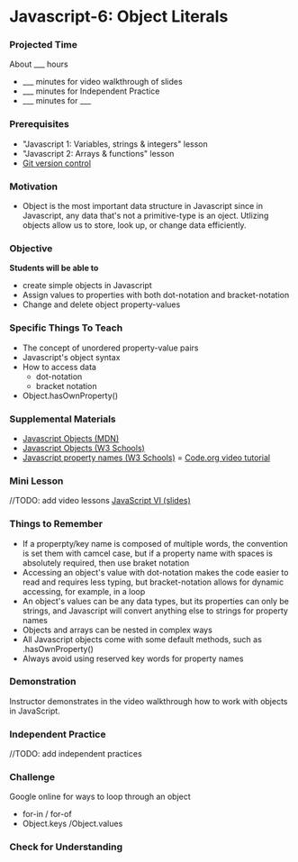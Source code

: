 # Javascript-6: Object Literals

### Projected Time
About ___ hours
- ___ minutes for video walkthrough of slides
- ___ minutes for Independent Practice
- ___ minutes for ___

### Prerequisites
- "Javascript 1: Variables, strings & integers" lesson
- "Javascript 2:  Arrays & functions" lesson
- [Git version control](version-control/git-version-control/git-version-control.md)

### Motivation
- Object is the most important data structure in Javascript since in Javascript, any data that's not a primitive-type is an oject.  Utlizing objects allow us to store, look up, or change data efficiently.     

### Objective
**Students will be able to**
- create simple objects in Javascript
- Assign values to properties with both dot-notation and bracket-notation
- Change and delete object property-values

### Specific Things To Teach
- The concept of unordered property-value pairs
- Javascript's object syntax
- How to access data 
	- dot-notation 
	- bracket notation
- Object.hasOwnProperty()

### Supplemental Materials
- [Javascript Objects (MDN)](https://developer.mozilla.org/en-US/docs/Web/JavaScript/Reference/Global_Objects/Object)
- [Javascript Objects (W3 Schools)](https://www.w3schools.com/js/js_objects.asp)
- [Javascript property names (W3 Schools)](https://www.w3schools.com/js/js_properties.asp)
= [Code.org video tutorial](https://www.youtube.com/watch?v=ZunUF_WGMb4)

### Mini Lesson
//TODO: add video lessons
[JavaScript VI (slides)](https://docs.google.com/presentation/d/1N2eDw84BqmcqvNDjtQfNEF_7PO91z-IHTR44QXt3-oI/edit#slide=id.p)

### Things to Remember
- If a properpty/key name is composed of multiple words, the convention is set them with camcel case, but if a property name with spaces is absolutely required, then use braket notation
- Accessing an object's value with dot-notation makes the code easier to read and requires less typing, but bracket-notation allows for dynamic accessing, for example, in a loop
- An object's values can be any data types, but its properties can only be strings, and Javascript will convert anything else to strings for property names
- Objects and arrays can be nested in complex ways
- All Javascript objects come with some default methods, such as .hasOwnProperty()
- Always avoid using reserved key words for property names

### Demonstration
Instructor demonstrates in the video walkthrough how to work with objects in JavaScript.

### Independent Practice  
//TODO: add independent practices

### Challenge
Google online for ways to loop through an object
- for-in / for-of
- Object.keys /Object.values

### Check for Understanding
